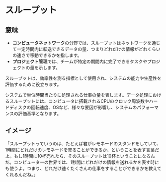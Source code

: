 # スループット

## 意味
- **コンピュータネットワーク**の分野では、スループットはネットワークを通じて一定時間内に転送できるデータの量、つまりどれだけの情報がどれくらいの速さで移動できるかを指します。
- **プロジェクト管理**では、チームが特定の期間内に完了できるタスクやプロジェクトの量を示します。

スループットは、効率性を測る指標として使用され、システムの能力や生産性を評価するために役立ちます。

システムで単位時間当たりに処理される仕事の量を表します。データ処理におけるスループットには、コンピュータに搭載されるCPUのクロック周波数やハードディスクの回転速度、OSなど、様々な要因が影響し、システムのパフォーマンスの評価基準となります。

## イメージ

「スループットっていうのは、たとえば君がレモネードのスタンドをしていて、1時間にどれだけのレモネードを売ることができるか、ということを表す言葉だよ。もし1時間に10杯売れたら、そのスループットは10杯ということになるんだ。コンピューターの世界では、1秒間にどれだけの情報を送れるかを表す時にも使うよ。つまり、どれだけ速くたくさんの仕事をすることができるかを教えてくれるんだね。」
